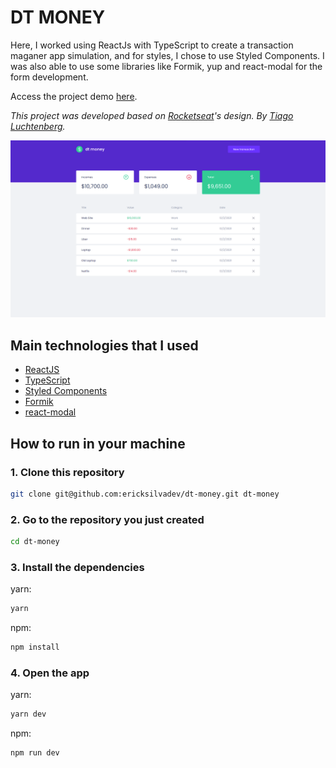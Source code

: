 # DT MONEY

Here, I worked using ReactJs with TypeScript to create a transaction maganer app simulation, and for styles, I chose to use Styled Components. I was also able to use some libraries like Formik, yup and react-modal for the form development.

Access the project demo [here](https://dt-money-two.vercel.app/).

_This project was developed based on [Rocketseat](https://www.frontendmentor.io/challenges/todo-app-Su1_KokOW)'s design. By [Tiago Luchtenberg](https://www.instagram.com/tiagoluchtenberg/)._

![project-demo](src/assets/dt-money.png)

## Main technologies that I used

- [ReactJS](https://reactjs.org/)
- [TypeScript](https://www.typescriptlang.org/)
- [Styled Components](https://styled-components.com/)
- [Formik](https://formik.org/docs/overview)
- [react-modal](https://github.com/reactjs/react-modal)

## How to run in your machine

### 1. Clone this repository

```zsh
git clone git@github.com:ericksilvadev/dt-money.git dt-money
```

### 2. Go to the repository you just created

```zsh
cd dt-money
```

### 3. Install the dependencies

yarn:

```zsh
yarn
```

npm:

```zsh
npm install
```

### 4. Open the app

yarn:

```zsh
yarn dev
```

npm:

```zsh
npm run dev
```
